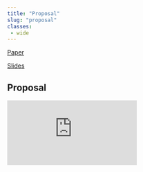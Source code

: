 ```yaml
---
title: "Proposal"
slug: "proposal"
classes:
 - wide
---
```


<i class="fa fa-fw fa-file-alt" aria-hidden="true"></i>
<a href="/assets/files/proposal_paper.pdf">
  Paper
</a>


<i class="fa fa-fw fa-file-powerpoint" aria-hidden="true"></i>
<a href="/assets/files/proposal_slides.pdf">
  Slides
</a>


## Proposal ## 
<iframe style="border:none"
    allowfullscreen="true" webkitallowfullscreen="true" mozallowfullscreen="true"
    src="http://content.uplynk.com/player5/20WFkGuHlE2wChHyFkXLq8ea.html?autostart=0">
</iframe>
